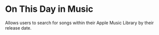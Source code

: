 # On This Day in Music

Allows users to search for songs within their Apple Music Library by their release date.
